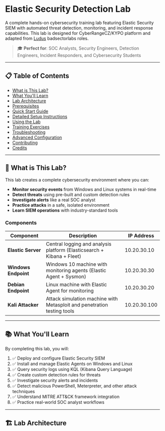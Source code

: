 # Elastic Security Detection Lab

A complete hands-on cybersecurity training lab featuring Elastic Security SIEM with automated threat detection, monitoring, and incident response capabilities. This lab is designed for CyberRangeCZ/KYPO platform and adapted from [Ludus](https://ludus.cloud) badsectorlabs roles.

> 🎓 **Perfect for**: SOC Analysts, Security Engineers, Detection Engineers, Incident Responders, and Cybersecurity Students

---

## 📋 Table of Contents

- [What is This Lab?](#what-is-this-lab)
- [What You'll Learn](#what-youll-learn)
- [Lab Architecture](#lab-architecture)
- [Prerequisites](#prerequisites)
- [Quick Start Guide](#quick-start-guide)
- [Detailed Setup Instructions](#detailed-setup-instructions)
- [Using the Lab](#using-the-lab)
- [Training Exercises](#training-exercises)
- [Troubleshooting](#troubleshooting)
- [Advanced Configuration](#advanced-configuration)
- [Contributing](#contributing)
- [Credits](#credits)

---

## 🎯 What is This Lab?

This lab creates a complete cybersecurity environment where you can:

- **Monitor security events** from Windows and Linux systems in real-time
- **Detect threats** using pre-built and custom detection rules
- **Investigate alerts** like a real SOC analyst
- **Practice attacks** in a safe, isolated environment
- **Learn SIEM operations** with industry-standard tools

### Components

| Component | Description | IP Address |
|-----------|-------------|------------|
| **Elastic Server** | Central logging and analysis platform (Elasticsearch + Kibana + Fleet) | 10.20.30.10 |
| **Windows Endpoint** | Windows 10 machine with monitoring agents (Elastic Agent + Sysmon) | 10.20.30.30 |
| **Debian Endpoint** | Linux machine with Elastic Agent for monitoring | 10.20.30.20 |
| **Kali Attacker** | Attack simulation machine with Metasploit and penetration testing tools | 10.20.30.100 |

---

## 📚 What You'll Learn

By completing this lab, you will:

1. ✅ Deploy and configure Elastic Security SIEM
2. ✅ Install and manage Elastic Agents on Windows and Linux
3. ✅ Query security logs using KQL (Kibana Query Language)
4. ✅ Create custom detection rules for threats
5. ✅ Investigate security alerts and incidents
6. ✅ Detect malicious PowerShell, Meterpreter, and other attack techniques
7. ✅ Understand MITRE ATT&CK framework integration
8. ✅ Practice real-world SOC analyst workflows

---

## 🏗️ Lab Architecture

